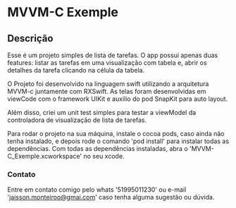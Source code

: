 # MVVM-C Exemple

## Descrição
Esse é um projeto simples de lista de tarefas. O app possui apenas duas features: listar as tarefas em uma visualização com tabela e, abrir os detalhes da tarefa clicando na célula da tabela.

O Projeto foi desenvolvido na linguagem swift utilizando a arquitetura MVVM-c juntamente com RXSwift. As telas foram desenvolvidas em viewCode com o framework UIKit e auxilio do pod SnapKit para auto layout.

Além disso, criei um unit test simples para testar a viewModel da controladora de visualização de lista de tarefas.

Para rodar o projeto na sua máquina, instale o cocoa pods, caso ainda não tenha instalado, e depois rode o comando 'pod install' para instalar todas as dependências. Com todas as dependências instaladas, abra o 'MVVM-C_Exemple.xcworkspace' no seu xcode.

### Contato
Entre em contato comigo pelo whats '51995011230' ou e-mail 'jaisson.monteiroo@gmai.com' caso tenha alguma sugestão ou dúvida.
